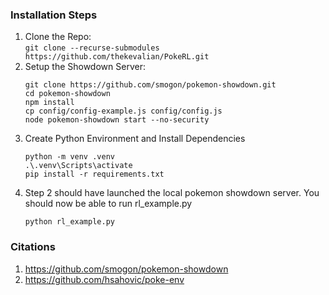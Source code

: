 ### Installation Steps
1. Clone the Repo:  
    ```git clone --recurse-submodules https://github.com/thekevalian/PokeRL.git```
2. Setup the Showdown Server: 
    ```
    git clone https://github.com/smogon/pokemon-showdown.git
    cd pokemon-showdown
    npm install
    cp config/config-example.js config/config.js
    node pokemon-showdown start --no-security
    ```
3. Create Python Environment and Install Dependencies
    ```
    python -m venv .venv
    .\.venv\Scripts\activate
    pip install -r requirements.txt
    ```
4. Step 2 should have launched the local pokemon showdown server. You should now be able to run rl_example.py
    ```
    python rl_example.py
    ```

### Citations
1. https://github.com/smogon/pokemon-showdown
2. https://github.com/hsahovic/poke-env
